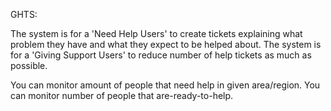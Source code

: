 GHTS:

The system is for a 'Need Help Users' to create tickets explaining what problem they have and what they expect to be helped about.
The system is for a 'Giving Support Users' to reduce number of help tickets as much as possible.

You can monitor amount of people that need help in given area/region.
You can monitor number of people that are-ready-to-help.